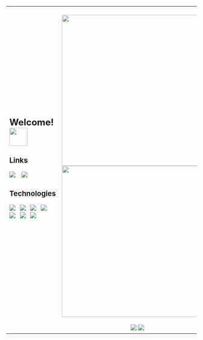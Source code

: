 <table>
  <tr>
    <td>
        <h2>Welcome! <img height=48px src="https://i.imgur.com/rTwvnXT.gif" /></h2>
        <h3>Links</h3>
        <a href="https://www.linkedin.com/in/gabrielamilet/"><img src="https://img.shields.io/badge/linkedin-%23212830.svg?&style=for-the-badge&logo=linkedin&logoColor=4493F8" /></a>⠀
        <a href="https://jasbrela.itch.io"><img src="https://img.shields.io/badge/Itch.io-212830?style=for-the-badge&logo=itchdotio&logoColor=4493F8" /></a>
        <h3>Technologies</h3>      
          <img src="https://img.shields.io/badge/Unity-212830?style=for-the-badge&logo=unity&logoColor=4493F8">⠀<img src="https://img.shields.io/badge/-Unreal%20Engine-212830?style=for-the-badge&logo=unreal-engine&logoColor=4493F8">⠀<img src="https://img.shields.io/badge/Cocos%20Creator-212830?style=for-the-badge&logo=cocos&logoColor=4493F8">⠀<img src="https://img.shields.io/badge/C%23-212830?style=for-the-badge&logo=csharp&logoColor=4493F8">⠀<img src="https://img.shields.io/badge/TypeScript-212830?style=for-the-badge&logo=typescript&logoColor=4493F8">⠀<img src="https://img.shields.io/badge/C%2B%2B-212830?style=for-the-badge&logo=c%2B%2B&logoColor=4493F8">⠀<img src="https://img.shields.io/badge/Git-212830?style=for-the-badge&logo=git&logoColor=4493F8">
      <br /><br /><br />
    </td>
    <td>
      <br/>
      <div align="center">
        <img width="400em" src="https://github-readme-stats.vercel.app/api?username=jasbrela&count_private=true&show_icons=true&hide_border=false&border_color=3D444D&bg_color=212830&text_color=ffffff&title_color=4493F8&icon_color=4493F8" />
        <img width="400em" src="https://github-readme-stats.vercel.app/api/wakatime?username=jasbrela&hide_border=false&border_color=3D444D&bg_color=212830&text_color=ffffff&title_color=4493F8&hide=yaml,properties,textmate,config,sql,IDEA_MODULE,TSConfig,Assembly,Bash,Objective-c,Gradle,Groovy,CMake,TOML,JSON,C/C,Text,GitIgnore%20File,Java%20Properties,Solution%20File,Git%20Config,Markdown,Vcxproj,Other,MsBuild%20targets%20file,uproject,EditorConfig&range=last_7_days"/>
        <br/><br/>
          <img src="https://komarev.com/ghpvc/?username=jasbrela&label=⠀❤⠀&color=4493F8" /> <img src="https://wakatime.com/badge/user/9400f2ac-e442-4aad-ac8a-ae5f26918eb3.svg" />
        <br/>
      </div>
    </td>
  </tr>
</table>
